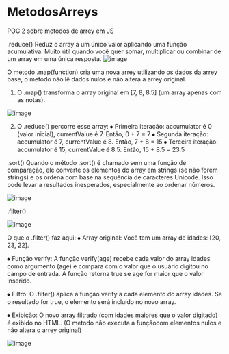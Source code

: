 # MetodosArreys
POC 2 sobre metodos de arrey em JS


.reduce()
Reduz o array a um único valor aplicando uma função acumulativa. Muito útil quando você quer somar, multiplicar ou combinar de um array em uma única resposta.
 ![image](https://github.com/user-attachments/assets/33ceedec-f2fc-463b-8c54-9836c81387f9)

O metodo .map(function) cria uma nova arrey utilizando os dados da arrey base, o metodo não lê dados nulos e não altera a arrey original.
1.  O .map() transforma o array original em [7, 8, 8.5] (um array apenas com as notas).

![image](https://github.com/user-attachments/assets/3b407a04-741c-45c8-bb61-ffdf7b9f4696)

 2. O .reduce() percorre esse array:
⦁	Primeira iteração: accumulator é 0 (valor inicial), currentValue é 7. Então, 0 + 7 = 7
⦁	Segunda iteração: accumulator é 7, currentValue é 8. Então, 7 + 8 = 15
⦁	Terceira iteração: accumulator é 15, currentValue é 8.5. Então, 15 + 8.5 = 23.5

.sort()
Quando o método .sort() é chamado sem uma função de comparação, ele converte os elementos do array em strings (se não forem strings) e os ordena com base na sequência de caracteres Unicode.  Isso pode levar a resultados inesperados, especialmente ao ordenar números.

 ![image](https://github.com/user-attachments/assets/0a869b74-12b8-439f-8d1f-8a6134a940ff)

.filter()

 ![image](https://github.com/user-attachments/assets/c18d6622-d1d8-4d4b-b630-0bed383aa658)

O que o .filter() faz aqui:
⦁	Array original: Você tem um array de idades: [20, 23, 22].

⦁	Função verify: A função verify(age) recebe cada valor do array idades como argumento (age) e compara com o valor que o usuário digitou no campo de entrada. A função retorna true se age for maior que o valor inserido.

⦁	Filtro: O .filter() aplica a função verify a cada elemento do array idades. Se o resultado for true, o elemento será incluído no novo array.

⦁	Exibição: O novo array filtrado (com idades maiores que o valor digitado) é exibido no HTML. (O metodo não executa a funçãocom elementos nulos e não altera o arrey original)

 
![image](https://github.com/user-attachments/assets/435c23f4-f43f-4472-a616-dcb8f104afd7)
